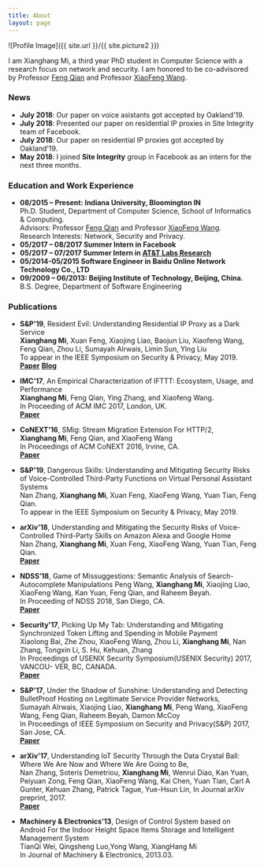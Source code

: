 ```yaml
---
title: About
layout: page
---
```

![Profile Image]({{ site.url }}/{{ site.picture2 }})

I am Xianghang Mi, a third year PhD student in Computer Science with a research focus on network and security. I am honored to be co-advisored by Professor [Feng Qian](https://www.cs.indiana.edu/~fengqian/) and Professor [XiaoFeng Wang](https://www.informatics.indiana.edu/xw7/).
<!-- <span class = "note">Right now, I am looking for a summer internship in 2018.</span>-->

### <span class = "paperTitle">News</span>
* **July 2018**: Our paper on voice asistants got accepted by Oakland'19.
* **July 2018**: Presented our paper on residential IP proxies in Site Integrity team of Facebook.
* **July 2018**: Our paper on residential IP proxies got accepted by Oakland'19.
* **May 2018**: I joined **Site Integrity** group in Facebook as an intern for the next three months.

### Education and Work Experience  
* **08/2015 – Present: Indiana University, Bloomington IN**  
   Ph.D. Student, Department of Computer Science, School of Informatics & Computing.  
   Advisors: Professor [Feng Qian](https://www.cs.indiana.edu/~fengqian/) and Professor [XiaoFeng Wang](https://www.informatics.indiana.edu/xw7/).  
   Research Interests: Network, Security and Privacy.  
* **05/2017 – 08/2017 Summer Intern in Facebook**
* **05/2017 – 07/2017 Summer Intern in [AT&T Labs Research](http://www.research.att.com/)**
* **05/2014-05/2015 Software Engineer in Baidu Online Network Technology Co., LTD**
* **09/2009 – 06/2013: Beijing Institute of Technology, Beijing, China.**  
   B.S. Degree, Department of Software Engineering

### Publications

* **S&P'19**, <span class = "paperTitle">Resident Evil: Understanding Residential IP Proxy as a Dark Service</span>   
   **Xianghang Mi**, Xuan Feng, Xiaojing Liao, Baojun Liu, Xiaofeng Wang, Feng Qian, Zhou Li, Sumayah Alrwais, Limin Sun, Ying Liu  
   To appear in the IEEE Symposium on Security & Privacy, May 2019.   
   [**Paper**](/pubs/rpaas.pdf) [**Blog**](https://medium.com/@xianghangmi/resident-evil-understanding-residential-ip-proxy-as-a-dark-service-dea9010a0e29?source=friends_link&sk=1b84f109431dfd92a0c73ec101b21289)

* **IMC'17**, <span class = "paperTitle">An Empirical Characterization of IFTTT: Ecosystem, Usage, and Performance</span>   
   **Xianghang Mi**, Feng Qian, Ying Zhang, and Xiaofeng Wang.  
   In Proceeding of ACM IMC 2017, London, UK.   
   [**Paper**](/pubs/imc17_ifttt.pdf)

* **CoNEXT'16**, <span class = "paperTitle">SMig: Stream Migration Extension For HTTP/2</span>,   
   **Xianghang Mi**, Feng Qian, and XiaoFeng Wang  
   In Proceedings of ACM CoNEXT 2016, Irvine, CA.   
   [**Paper**](/pubs/conext16_http2.pdf)


* **S&P'19**, <span class = "paperTitle">Dangerous Skills: Understanding and Mitigating Security Risks of Voice-Controlled Third-Party Functions on Virtual Personal Assistant Systems</span>   
   Nan Zhang, **Xianghang Mi**, Xuan Feng, XiaoFeng Wang, Yuan Tian, Feng Qian.   
   To appear in the IEEE Symposium on Security & Privacy, May 2019.   


* **arXiv'18**, <span class = "paperTitle">Understanding and Mitigating the Security Risks of Voice-Controlled Third-Party Skills on Amazon Alexa and Google Home</span>    
   Nan Zhang, **Xianghang Mi**, Xuan Feng, XiaoFeng Wang, Yuan Tian, Feng Qian.   
   [**Paper**](https://arxiv.org/abs/1805.01525) 

* **NDSS’18**, <span class = "paperTitle">Game of Missuggestions: Semantic Analysis of Search-Autocomplete Manipulations</span> 
   Peng Wang, **Xianghang Mi**, Xiaojing Liao, XiaoFeng Wang, Kan Yuan, Feng Qian, and Raheem Beyah.  
   In Proceeding of NDSS 2018, San Diego, CA.   
   [**Paper**](/pubs/ndss18_missuggestion.pdf) 


* **Security'17**, <span class = "paperTitle">Picking Up My Tab: Understanding and Mitigating Synchronized Token Lifting and Spending in Mobile Payment</span>   
   Xiaolong Bai, Zhe Zhou, XiaoFeng Wang, Zhou Li, **Xianghang Mi**, Nan Zhang, Tongxin Li, S. Hu, Kehuan, Zhang  
   In Proceedings of USENIX Security Symposium(USENIX Security) 2017, VANCOU- VER, BC, CANADA.   
   [**Paper**](/pubs/sec17_tab.pdf)

* **S&P'17**, <span class = "paperTitle">Under the Shadow of Sunshine: Understanding and Detecting BulletProof Hosting on Legitimate Service Provider Networks</span>,   
   Sumayah Alrwais, Xiaojing Liao, **Xianghang Mi**, Peng Wang, XiaoFeng Wang, Feng Qian, Raheem Beyah, Damon McCoy  
   In Proceedings of IEEE Symposium on Security and Privacy(S&P) 2017, San Jose, CA.   
   [**Paper**](/pubs/sp17_bph.pdf)

* **arXiv'17**, <span class = "paperTitle">Understanding IoT Security Through the Data Crystal Ball: Where We Are Now and Where We Are Going to Be</span>,   
   Nan Zhang, Soteris Demetriou, **Xianghang Mi**, Wenrui Diao, Kan Yuan, Peiyuan Zong, Feng Qian, XiaoFeng Wang, Kai Chen, Yuan Tian, Carl A Gunter, Kehuan Zhang, Patrick Tague, Yue-Hsun Lin, In Journal arXiv preprint, 2017.   
   [**Paper**](/pubs/arxiv17_iot_sok.pdf)



* **Machinery & Electronics'13**, <span class = "paperTitle">Design of Control System based on Android For the Indoor Height Space Items Storage and Intelligent Management System</span>  
   TianQi Wei, Qingsheng Luo,Yong Wang, XiangHang Mi  
   In Journal of Machinery & Electronics, 2013.03.


